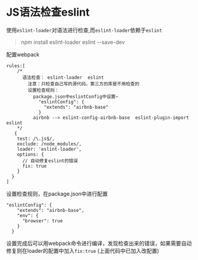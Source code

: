 # JS语法检查eslint

使用`eslint-loader`对语法进行检查,而`eslint-loader`依赖于`eslint`

> npm install eslint-loader eslint --save-dev

配置webpack

```
rules:[
    /*
      语法检查： eslint-loader  eslint
        注意：只检查自己写的源代码，第三方的库是不用检查的
        设置检查规则：
          package.json中eslintConfig中设置~
            "eslintConfig": {
              "extends": "airbnb-base"
            }
          airbnb --> eslint-config-airbnb-base  eslint-plugin-import eslint
    */
   {
    test: /\.js$/,
    exclude: /node_modules/,
    loader: 'eslint-loader',
    options: {
      // 自动修复eslint的错误
      fix: true
    }
  }
]
```

设置检查规则，在package.json中进行配置

```
"eslintConfig": {
    "extends": "airbnb-base",
    "env": {
      "browser": true
    }
  }
```

设置完成后可以用webpack命令进行编译，发现检查出来的错误，如果需要自动修复则在loader的配置中加入`fix:true` (上面代码中已加入改配置)
